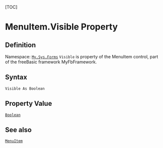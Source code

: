 [TOC]
# MenuItem.Visible Property

## Definition
Namespace: [`My.Sys.Forms`](My.Sys.Forms.md)
`Visible` is property of the MenuItem control, part of the freeBasic framework MyFbFramework.
## Syntax
```freeBasic
Visible As Boolean
```
## Property Value
[`Boolean`]("https://www.freebasic.net/wiki/KeyPgBoolean")
## See also
[`MenuItem`](MenuItem.md)
